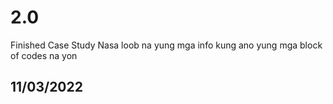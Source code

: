 # 2.0

Finished Case Study
Nasa loob na yung mga info kung ano yung mga block of codes na yon

## 11/03/2022
